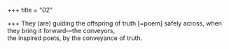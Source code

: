 +++
title = "02"

+++
They (are) guiding the offspring of truth [=poem] safely across, when  they bring it forward—the conveyors,  
the inspired poets, by the conveyance of truth.  